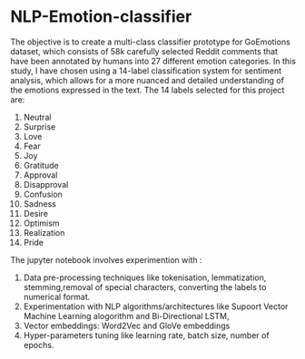 # NLP-Emotion-classifier


The objective is to create a multi-class classifier prototype for GoEmotions dataset, which consists of 58k carefully selected Reddit comments that have been annotated by humans into 27 different emotion categories. 
In this study, I have chosen using a 14-label classification system for sentiment analysis, which allows for a more nuanced and detailed understanding of the emotions expressed in the text. The 14 labels selected for this project are:

1. Neutral
2. Surprise
3. Love
4. Fear    
5. Joy
6. Gratitude
7. Approval
8. Disapproval
9. Confusion
10. Sadness
11. Desire
12. Optimism
13. Realization
14. Pride                     

The jupyter notebook involves experimention with :
1. Data pre-processing techniques like tokenisation, lemmatization, stemming,removal of special characters, converting the labels to numerical format.
2. Experimentation with NLP algorithms/architectures like Supoort Vector Machine Learning alogorithm and Bi-Directional LSTM, 
3. Vector embeddings: Word2Vec and GloVe embeddings
4. Hyper-parameters tuning like learning rate, batch size, number of epochs.
